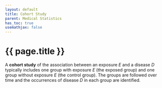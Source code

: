 ```yaml
---
layout: default
title: Cohort Study
parent: Medical Statistics
has_toc: true
usemathjax: false
---
```


# {{ page.title }}

A **cohort study** of the association between an exposure *E* and a disease *D* typically includes one group with exposure *E* (the exposed group) and one group without exposure *E* (the control group). The groups are followed over time and the occurrences of disease *D* in each group are identified.
